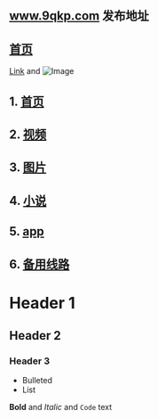 ## www.9qkp.com 发布地址

## [首页](http://www.susen7.com)

[Link](url) and ![Image](src)

## 1.  [首页](http://www.susen7.com)
## 2.  [视频](http://www.susen7.com/vod/type/id/1.html)
## 3.  [图片](http://www.susen7.com/vod/type/id/2.html)
## 4.  [小说](http://www.susen7.com/vod/type/id/3.html)
## 5.  [app](http://app.9qkp.com)
## 6.  [备用线路](http://vip.susen7.com)



# Header 1
## Header 2
### Header 3

- Bulleted
- List




**Bold** and _Italic_ and `Code` text
